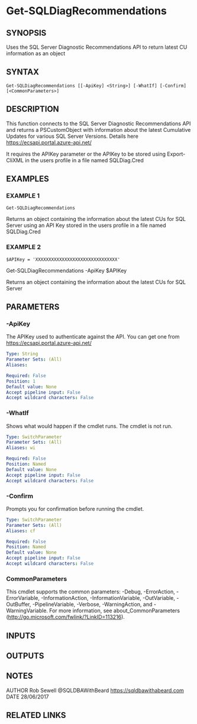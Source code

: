 # Get-SQLDiagRecommendations

## SYNOPSIS
Uses the SQL Server Diagnostic Recommendations API to return latest CU information as an object

## SYNTAX

```
Get-SQLDiagRecommendations [[-ApiKey] <String>] [-WhatIf] [-Confirm] [<CommonParameters>]
```

## DESCRIPTION
This function connects to the SQL Server Diagnostic Recommendations API and returns a PSCustomObject 
with information about the latest Cumulative Updates for various SQL Server Versions. 
Details here https://ecsapi.portal.azure-api.net/

It requires the APIKey parameter or the APIKey to be stored using Export-CliXML in the users profile
in a file named SQLDiag.Cred

## EXAMPLES

### EXAMPLE 1
```
Get-SQLDiagRecommendations
```

Returns an object containing the information about the latest CUs for SQL Server using an API Key stored in 
the users profile in a file named SQLDiag.Cred

### EXAMPLE 2
```
$APIKey = 'XXXXXXXXXXXXXXXXXXXXXXXXXXXXXXX'
```

Get-SQLDiagRecommendations -ApiKey $APIKey

Returns an object containing the information about the latest CUs for SQL Server

## PARAMETERS

### -ApiKey
The APIKey used to authenticate against the API.
You can get one from https://ecsapi.portal.azure-api.net/

```yaml
Type: String
Parameter Sets: (All)
Aliases:

Required: False
Position: 1
Default value: None
Accept pipeline input: False
Accept wildcard characters: False
```

### -WhatIf
Shows what would happen if the cmdlet runs.
The cmdlet is not run.

```yaml
Type: SwitchParameter
Parameter Sets: (All)
Aliases: wi

Required: False
Position: Named
Default value: None
Accept pipeline input: False
Accept wildcard characters: False
```

### -Confirm
Prompts you for confirmation before running the cmdlet.

```yaml
Type: SwitchParameter
Parameter Sets: (All)
Aliases: cf

Required: False
Position: Named
Default value: None
Accept pipeline input: False
Accept wildcard characters: False
```

### CommonParameters
This cmdlet supports the common parameters: -Debug, -ErrorAction, -ErrorVariable, -InformationAction, -InformationVariable, -OutVariable, -OutBuffer, -PipelineVariable, -Verbose, -WarningAction, and -WarningVariable.
For more information, see about_CommonParameters (http://go.microsoft.com/fwlink/?LinkID=113216).

## INPUTS

## OUTPUTS

## NOTES
AUTHOR  Rob Sewell @SQLDBAWithBeard https://sqldbawithabeard.com
DATE    28/06/2017

## RELATED LINKS
